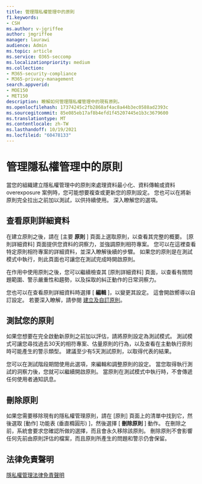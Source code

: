 ```yaml
---
title: 管理隱私權管理中的原則
f1.keywords:
- CSH
ms.author: v-jgriffee
author: jmgriffee
manager: laurawi
audience: Admin
ms.topic: article
ms.service: O365-seccomp
ms.localizationpriority: medium
ms.collection:
- M365-security-compliance
- M365-privacy-management
search.appverid:
- MOE150
- MET150
description: 瞭解如何管理隱私權管理中的現有原則。
ms.openlocfilehash: 17374245c2fb2868af4ac8a44b3ec0588ad2393c
ms.sourcegitcommit: 85e085eb17af8b4efd1f45207445e1b3c3679600
ms.translationtype: MT
ms.contentlocale: zh-TW
ms.lasthandoff: 10/19/2021
ms.locfileid: "60478133"
---
```

# <a name="manage-policies-in-privacy-management"></a>管理隱私權管理中的原則

當您的組織建立隱私權管理中的原則來處理資料最小化、資料傳輸或資料 overexposure 案例時，您可能想要複查或更新您的原則設定。 您也可以在將新原則完全拉出之前加以測試，以供持續使用。 深入瞭解您的選項。

## <a name="view-policy-details"></a>查看原則詳細資料

在建立原則之後，請在 [主要 **原則** ] 頁面上選取原則，以查看其完整的概要。 [原則詳細資料] 頁面提供您資料的洞察力，並強調原則相符專案。 您可以在這裡查看特定原則相符專案的詳細資料，並深入瞭解後續的步驟。 如果您的原則是在測試模式中執行，則此頁面也可讓您在測試完成時開啟原則。

在作用中使用原則之後，您可以繼續檢查其 [原則詳細資料] 頁面，以查看有關問題範圍、警示嚴重性和趨勢，以及採取的糾正動作的日常洞察力。

您也可以在查看原則詳細資料時選擇 [ **編輯** ]，以變更其設定。 這會開啟嚮導以自訂設定。 若要深入瞭解，請參閱 [建立及自訂原則](privacy-management-policies-create.md)。

## <a name="test-your-policy"></a>測試您的原則

如果您想要在完全啟動新原則之前加以評估，請將原則設定為測試模式。 測試模式可讓您尋找過去30天的相符專案、估量原則的行為，以及查看在主動執行原則時可能產生的警示類型。 建議至少有5天測試原則，以取得代表的結果。

您可以在測試階段期間使用此選項，來編輯和調整原則的設定。 當您取得執行測試的洞察力後，您就可以繼續開啟原則。 當原則在測試模式中執行時，不會傳遞任何使用者通知訊息。

## <a name="delete-a-policy"></a>刪除原則

如果您需要移除現有的隱私權管理原則，請在 [原則] 頁面上的清單中找到它，然後選取 [動作] 功能表 (垂直橢圓形) ]，然後選擇 [ **刪除原則** ] 動作。 在刪除之前，系統會要求您確認所做的選擇，而且會永久移除該原則。 刪除原則不會影響任何先前由原則評估的檔案，而且原則所產生的問題和警示仍會保留。

## <a name="legal-disclaimer"></a>法律免責聲明

[隱私權管理法律免責聲明](privacy-management-disclaimer.md)
